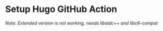 # Setup Hugo GitHub Action

_Note: Extended version is not working, needs libstdc++ and libc6-compat_
